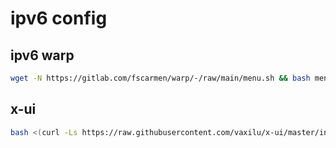 # ipv6 config

## ipv6 warp

``` bash
wget -N https://gitlab.com/fscarmen/warp/-/raw/main/menu.sh && bash menu.sh
```

## x-ui

``` bash
bash <(curl -Ls https://raw.githubusercontent.com/vaxilu/x-ui/master/install.sh)
```
